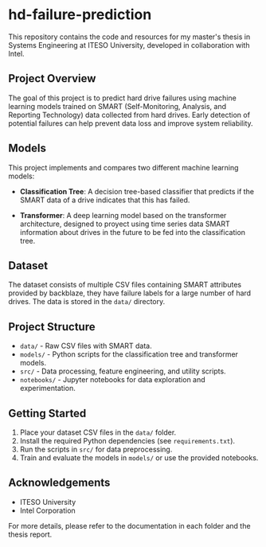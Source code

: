 # hd-failure-prediction

This repository contains the code and resources for my master's thesis in Systems Engineering at ITESO University, developed in collaboration with Intel.

## Project Overview

The goal of this project is to predict hard drive failures using machine learning models trained on SMART (Self-Monitoring, Analysis, and Reporting Technology) data collected from hard drives. Early detection of potential failures can help prevent data loss and improve system reliability.

## Models

This project implements and compares two different machine learning models:

- **Classification Tree**: A decision tree-based classifier that predicts if the SMART data of a drive indicates that this has failed.

- **Transformer**: A deep learning model based on the transformer architecture, designed to proyect using time series data SMART information about drives in the future to be fed into the classification tree.

## Dataset

The dataset consists of multiple CSV files containing SMART attributes provided by backblaze, they have failure labels for a large number of hard drives. The data is stored in the `data/` directory.

## Project Structure

- `data/` - Raw CSV files with SMART data.
- `models/` - Python scripts for the classification tree and transformer models.
- `src/` - Data processing, feature engineering, and utility scripts.
- `notebooks/` - Jupyter notebooks for data exploration and experimentation.

## Getting Started

1. Place your dataset CSV files in the `data/` folder.
2. Install the required Python dependencies (see `requirements.txt`).
3. Run the scripts in `src/` for data preprocessing.
4. Train and evaluate the models in `models/` or use the provided notebooks.

## Acknowledgements

- ITESO University
- Intel Corporation

For more details, please refer to the documentation in each folder and the thesis report.
